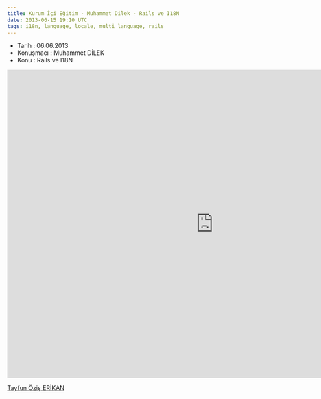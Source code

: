 ```yaml
---
title: Kurum İçi Eğitim - Muhammet Dilek - Rails ve I18N
date: 2013-06-15 19:10 UTC
tags: i18n, language, locale, multi language, rails
---
```


*   Tarih : 06.06.2013
*   Konuşmacı : Muhammet DİLEK
*   Konu : Rails ve I18N

<iframe width="960" height="720" src="http://www.youtube.com/embed/gJbYlUSqWeo" frameborder="0" allowfullscreen></iframe>


[Tayfun Öziş ERİKAN](http://twitter.com/toziserikan)